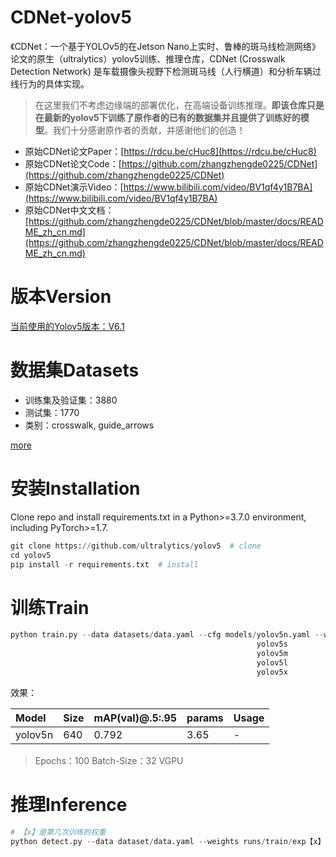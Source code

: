 # CDNet-yolov5

《CDNet：一个基于YOLOv5的在Jetson Nano上实时、鲁棒的斑马线检测网络》论文的原生（ultralytics）yolov5训练、推理仓库，CDNet (Crosswalk Detection Network) 是车载摄像头视野下检测斑马线（人行横道）和分析车辆过线行为的具体实现。

> 在这里我们不考虑边缘端的部署优化，在高端设备训练推理。**即该仓库只是在最新的yolov5下训练了原作者的已有的数据集并且提供了训练好的模型**。我们十分感谢原作者的贡献，并感谢他们的创造！

- 原始CDNet论文Paper：[https://rdcu.be/cHuc8](https://rdcu.be/cHuc8)
- 原始CDNet论文Code：[https://github.com/zhangzhengde0225/CDNet](https://github.com/zhangzhengde0225/CDNet)
- 原始CDNet演示Video：[https://www.bilibili.com/video/BV1qf4y1B7BA](https://www.bilibili.com/video/BV1qf4y1B7BA)
- 原始CDNet中文文档：[https://github.com/zhangzhengde0225/CDNet/blob/master/docs/README_zh_cn.md](https://github.com/zhangzhengde0225/CDNet/blob/master/docs/README_zh_cn.md)

# 版本Version

[当前使用的Yolov5版本：V6.1](https://github.com/ultralytics/yolov5/tree/v6.1)


# 数据集Datasets

- 训练集及验证集：3880
- 测试集：1770
- 类别：crosswalk, guide_arrows

[more](https://github.com/zhangzhengde0225/CDNet/blob/master/docs/DATASETS.md)


# 安装Installation

Clone repo and install requirements.txt in a Python>=3.7.0 environment, including PyTorch>=1.7.
```python
git clone https://github.com/ultralytics/yolov5  # clone
cd yolov5
pip install -r requirements.txt  # install
```

# 训练Train

```python
python train.py --data datasets/data.yaml --cfg models/yolov5n.yaml --weights weights/yolov5n.pt --batch-size 128 --img 640 --epochs 100
                                                       yolov5s                        yolov5s.pt              64                     150
                                                       yolov5m                        yolov5m.pt              40                     300
                                                       yolov5l                        yolov5l.pt              24
                                                       yolov5x                        yolov5x.pt              16
```

效果：

|Model|Size|mAP(val)@.5:.95|params|Usage|
|:-|:-|:-|:-|:-|
|yolov5n|640|0.792|3.65|-|

> Epochs：100 Batch-Size：32 VGPU

# 推理Inference

```python
# 【x】是第几次训练的权重
python detect.py --data dataset/data.yaml --weights runs/train/exp【x】/weights/best.pt --device 0 --source 0  # 摄像头
                                                                                                        img.jpg  # 图片
                                                                                                        vid.mp4  # 视频
                                                                                                        path/  # directory
                                                                                                        path/*.jpg  # glob
                                                                                                        'https://youtu.be/Zgi9g1ksQHc'  # YouTube
                                                                                                        'rtsp://example.com/media.mp4'  # RTSP, RTMP, HTTP stream
```
